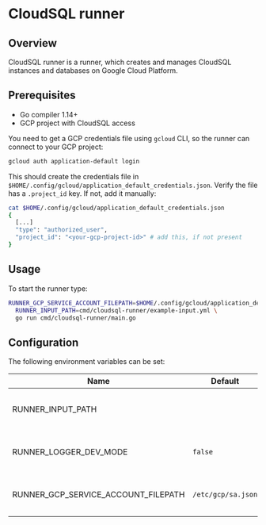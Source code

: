 # CloudSQL runner

## Overview

CloudSQL runner is a runner, which creates and manages CloudSQL instances and databases on Google Cloud Platform.

## Prerequisites

- Go compiler 1.14+
- GCP project with CloudSQL access

You need to get a GCP credentials file using `gcloud` CLI, so the runner can connect to your GCP project:
```bash
gcloud auth application-default login
```
This should create the credentials file in `$HOME/.config/gcloud/application_default_credentials.json`. Verify the file has a `.project_id` key. If not, add it manually:
```bash
cat $HOME/.config/gcloud/application_default_credentials.json
{
  [...]
  "type": "authorized_user",
  "project_id": "<your-gcp-project-id>" # add this, if not present
}
```

## Usage

To start the runner type:
```bash
RUNNER_GCP_SERVICE_ACCOUNT_FILEPATH=$HOME/.config/gcloud/application_default_credentials.json \
  RUNNER_INPUT_PATH=cmd/cloudsql-runner/example-input.yml \
  go run cmd/cloudsql-runner/main.go
```

## Configuration

The following environment variables can be set:

| Name                                | Default            | Description                           |
|-------------------------------------|--------------------|---------------------------------------|
| RUNNER_INPUT_PATH                   |                    | Path to the runner YAML input file    |
| RUNNER_LOGGER_DEV_MODE              | `false`            | Enable additional log messages        |
| RUNNER_GCP_SERVICE_ACCOUNT_FILEPATH | `/etc/gcp/sa.json` | Path to the GCP JSON credentials file |
